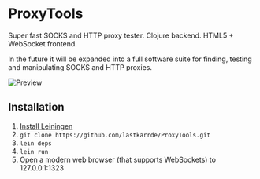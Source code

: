 # ProxyTools
Super fast SOCKS and HTTP proxy tester. Clojure backend. HTML5 + WebSocket frontend.

In the future it will be expanded into a full software suite for finding, testing and manipulating SOCKS and HTTP proxies.

![Preview](http://i.imgur.com/7gTVC.png)


## Installation

1. [Install Leiningen](https://github.com/technomancy/leiningen#installation)
2. ```git clone https://github.com/lastkarrde/ProxyTools.git```
3. ```lein deps```
4. ```lein run```
5. Open a modern web browser (that supports WebSockets) to 127.0.0.1:1323